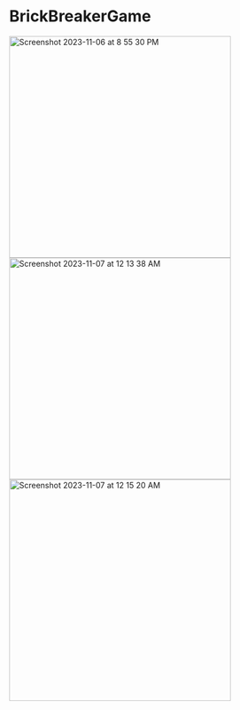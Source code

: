 # BrickBreakerGame

<img width="400" height="400" alt="Screenshot 2023-11-06 at 8 55 30 PM" src="https://github.com/MuhammadBilalEllahi/BrickBreakerGame/assets/67937279/25f17d71-0d1f-4e90-9bc1-15ffc646438c">
<img width="400" height="400" alt="Screenshot 2023-11-07 at 12 13 38 AM" src="https://github.com/MuhammadBilalEllahi/BrickBreakerGame/assets/67937279/752379c1-4770-4862-ad4f-5e6cfe19c6fd">
<img width="400" height="400" alt="Screenshot 2023-11-07 at 12 15 20 AM" src="https://github.com/MuhammadBilalEllahi/BrickBreakerGame/assets/67937279/da653148-d6cd-483b-82be-0167549f258f">
